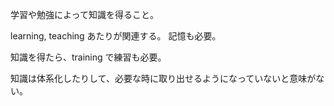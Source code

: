 学習や勉強によって知識を得ること。

learning, teaching あたりが関連する。
記憶も必要。

知識を得たら、training で練習も必要。

知識は体系化したりして、必要な時に取り出せるようになっていないと意味がない。
